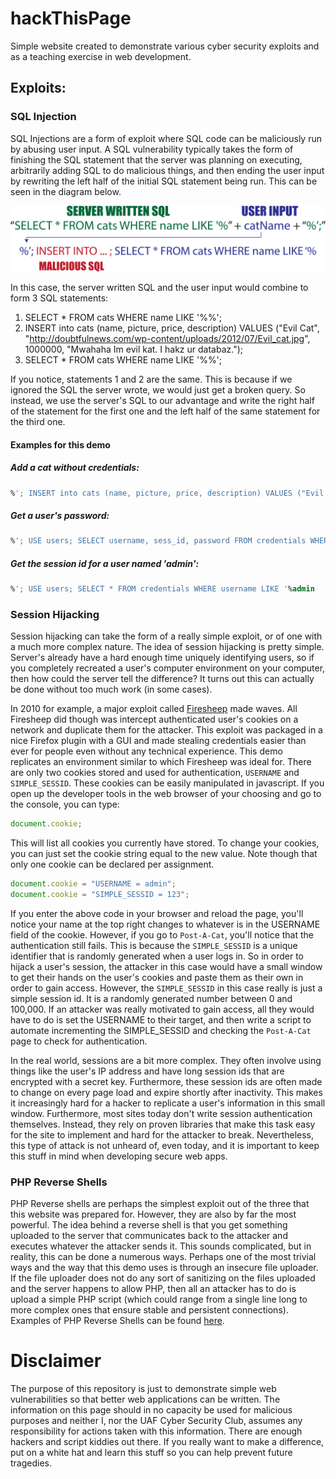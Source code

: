 # hackThisPage
Simple website created to demonstrate various cyber security exploits and as a teaching exercise in web development.

## Exploits:

### SQL Injection
SQL Injections are a form of exploit where SQL code can be maliciously run by abusing user input. A SQL vulnerability typically takes the form of finishing the SQL statement that the server was planning on executing, arbitrarily adding SQL to do malicious things, and then ending the user input by rewriting the left half of the initial SQL statement being run. This can be seen in the diagram below.

![](readme_media/sql_injection.svg)

In this case, the server written SQL and the user input would combine to form 3 SQL statements:

  1. SELECT * FROM cats WHERE name LIKE '%%';
  2. INSERT into cats (name, picture, price, description) VALUES ("Evil Cat", "http://doubtfulnews.com/wp-content/uploads/2012/07/Evil_cat.jpg", 1000000, "Mwahaha Im evil kat. I hakz ur databaz.");
  3. SELECT * FROM cats WHERE name LIKE '%%';

If you notice, statements 1 and 2 are the same. This is because if we ignored the SQL the server wrote, we would just get a broken query. So instead, we use the server's SQL to our advantage and write the right half of the statement for the first one and the  left half of the same statement for the third one.

#### Examples for this demo

#####  Add a cat without credentials:
```sql
%'; INSERT into cats (name, picture, price, description) VALUES ("Evil Cat","http://doubtfulnews.com/wp-content/uploads/2012/07/Evil_cat.jpg", 1000000, "Mwahaha Im evil kat. I hakz ur databaz."); SELECT * FROM cats WHERE name LIKE '%Koala
```
#####  Get a user's password:
```sql
%'; USE users; SELECT username, sess_id, password FROM credentials WHERE username LIKE '%admin
```
#####  Get the session id for a user named 'admin':
```sql
%'; USE users; SELECT * FROM credentials WHERE username LIKE '%admin
```

### Session Hijacking
Session hijacking can take the form of a really simple exploit, or of one with a much more complex nature. The idea of session hijacking is pretty simple. Server's already have a hard enough time uniquely identifying users, so if you completely recreated a user's computer environment on your computer, then how could the server tell the difference? It turns out this can actually be done without too much work (in some cases).

In 2010 for example, a major exploit called [Firesheep](https://en.wikipedia.org/wiki/Firesheep) made waves. All Firesheep did though was intercept authenticated user's cookies on a network and duplicate them for the attacker. This exploit was packaged in a nice Firefox plugin with a GUI and made stealing credentials easier than ever for people even without any technical experience. This demo replicates an environment similar to which Firesheep was ideal for. There are only two cookies stored and used for authentication, `USERNAME` and `SIMPLE_SESSID`. These cookies can be easily manipulated in javascript. If you open up the developer tools in the web browser of your choosing and go to the console, you can type:
```js
document.cookie;
```
This will list all cookies you currently have stored. To change your cookies, you can just set the cookie string equal to the new value. Note though that only one cookie can be declared per assignment.
```js
document.cookie = "USERNAME = admin";
document.cookie = "SIMPLE_SESSID = 123";
```
If you enter the above code in your browser and reload the page, you'll notice your name at the top right changes to whatever is in the USERNAME field of the cookie. However, if you go to `Post-A-Cat`, you'll notice that the authentication still fails. This is because the `SIMPLE_SESSID` is a unique identifier that is randomly generated when a user logs in. So in order to hijack a user's session, the attacker in this case would have a small window to get their hands on the user's cookies and paste them as their own in order to gain access. However, the `SIMPLE_SESSID` in this case really is just a simple session id. It is a randomly generated number between 0 and 100,000. If an attacker was really motivated to gain access, all they would have to do is set the USERNAME to their target, and then write a script to automate incrementing the SIMPLE_SESSID and checking the `Post-A-Cat` page to check for authentication.

In the real world, sessions are a bit more complex. They often involve using things like the user's IP address and have long session ids that are encrypted with a secret key. Furthermore, these session ids are often made to change on every page load and expire shortly after inactivity. This makes it increasingly hard for a hacker to replicate a user's information in this small window. Furthermore, most sites today don't write session authentication themselves. Instead, they rely on proven libraries that make this task easy for the site to implement and hard for the attacker to break. Nevertheless, this type of attack is not unheard of, even today, and it is important to keep this stuff in mind when developing secure web apps.

### PHP Reverse Shells
PHP Reverse shells are perhaps the simplest exploit out of the three that this website was prepared for. However, they are also by far the most powerful. The idea behind a reverse shell is that you get something uploaded to the server that communicates back to the attacker and executes whatever the attacker sends it. This sounds complicated, but in reality, this can be done a numerous ways. Perhaps one of the most trivial ways and the way that this demo uses is through an insecure file uploader. If the file uploader does not do any sort of sanitizing on the files uploaded and the server happens to allow PHP, then all an attacker has to do is upload a simple PHP script (which could range from a single line long to more complex ones that ensure stable and persistent connections). Examples of PHP Reverse Shells can be found [here](https://highon.coffee/blog/reverse-shell-cheat-sheet/).

# Disclaimer
The purpose of this repository is just to demonstrate simple web vulnerabilities so that better web applications can be written. The information on this page should in no capacity be used for malicious purposes and neither I, nor the UAF Cyber Security Club, assumes any responsibility for actions taken with this information. There are enough hackers and script kiddies out there. If you really want to make a difference, put on a white hat and learn this stuff so you can help prevent future tragedies.
